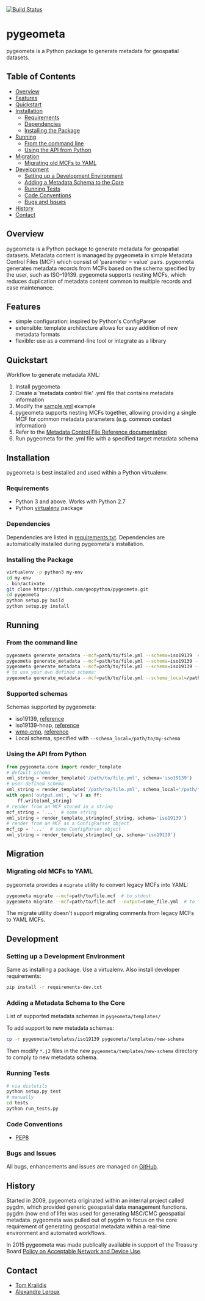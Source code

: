 [![Build Status](https://travis-ci.org/geopython/pygeometa.png)](https://travis-ci.org/geopython/pygeometa)

# pygeometa

pygeometa is a Python package to generate metadata for geospatial datasets.

## Table of Contents
* [Overview](#overview)
* [Features](#features)
* [Quickstart](#quickstart)
* [Installation](#installation)
  * [Requirements](#requirements)
  * [Dependencies](#dependencies)
  * [Installing the Package](#installing-the-package)
* [Running](#running)
  * [From the command line](#from-the-command-line)
  * [Using the API from Python](#using-the-api-from-python)
* [Migration](#migration)
  * [Migrating old MCFs to YAML](#migrating-old-mcfs-to-yaml)
* [Development](#development)
  * [Setting up a Development Environment](#setting-up-a-development-environment)
  * [Adding a Metadata Schema to the Core](#adding-a-metadata-schema-to-the-core)
  * [Running Tests](#running-tests)
  * [Code Conventions](#code-conventions)
  * [Bugs and Issues](#bugs-and-issues)
* [History](#history)
* [Contact](#contact)

## Overview

pygeometa is a Python package to generate metadata for geospatial datasets. Metadata content is managed by pygeometa in simple Metadata Control Files (MCF) which consist of 'parameter = value' pairs. pygeometa generates metadata records from MCFs based on the schema specified by the user, such as ISO-19139. pygeometa supports nesting MCFs, which reduces duplication of metadata content common to multiple records and ease maintenance.

## Features

* simple configuration: inspired by Python's ConfigParser
* extensible: template architecture allows for easy addition of new metadata formats
* flexible: use as a command-line tool or integrate as a library

## Quickstart

Workflow to generate metadata XML:

1. Install pygeometa
2. Create a 'metadata control file' .yml file that contains metadata information 
  1. Modify the [sample.yml](https://github.com/geopython/pygeometa/blob/master/sample.yml) example
  2. pygeometa supports nesting MCFs together, allowing providing a single MCF for common metadata parameters (e.g. common contact information)
  3. Refer to the [Metadata Control File Reference documentation](https://github.com/geopython/pygeometa/blob/master/doc/MCF_Reference.md) 
3. Run pygeometa for the .yml file with a specified target metadata schema

## Installation

pygeometa is best installed and used within a Python virtualenv.

### Requirements

* Python 3 and above.  Works with Python 2.7
* Python [virtualenv](https://virtualenv.pypa.io/) package

### Dependencies

Dependencies are listed in [requirements.txt](requirements.txt). Dependencies are automatically installed during pygeometa's installation.

### Installing the Package

```bash
virtualenv -p python3 my-env
cd my-env
. bin/activate
git clone https://github.com/geopython/pygeometa.git
cd pygeometa
python setup.py build
python setup.py install
```

## Running

### From the command line

```bash
pygeometa generate_metadata --mcf=path/to/file.yml --schema=iso19139  # to stdout
pygeometa generate_metadata --mcf=path/to/file.yml --schema=iso19139 --output=some_file.xml  # to file
pygeometa generate_metadata --mcf=path/to/file.yml --schema=iso19139 --output=some_file.xml --verbosity=DEBUG # add verbose (ERROR, WARNING, INFO, DEBUG)
# to use your own defined schema:
pygeometa generate_metadata --mcf=path/to/file.yml --schema_local=/path/to/my-schema --output=some_file.xml  # to file
```

### Supported schemas
Schemas supported by pygeometa:
* iso19139, [reference](http://www.iso.org/iso/catalogue_detail.htm?csnumber=32557)
* iso19139-hnap, [reference](http://www.gcpedia.gc.ca/wiki/Federal_Geospatial_Platform/Policies_and_Standards/Catalogue/Release/Appendix_B_Guidelines_and_Best_Practices/Guide_to_Harmonized_ISO_19115:2003_NAP)
* [wmo-cmp](docs/wmo-cmp.md), [reference](http://wis.wmo.int/2013/metadata/version_1-3-0/WMO_Core_Metadata_Profile_v1.3_Part_1.pdf) 
* Local schema, specified with ```--schema_local=/path/to/my-schema```

### Using the API from Python

```python
from pygeometa.core import render_template
# default schema
xml_string = render_template('/path/to/file.yml', schema='iso19139')
# user-defined schema
xml_string = render_template('/path/to/file.yml', schema_local='/path/to/new-schema')
with open('output.xml', 'w') as ff:
    ff.write(xml_string)
# render from an MCF stored in a string
mcf_string = '...'  # some string
xml_string = render_template_string(mcf_string, schema='iso19139')
# render from an MCF as a ConfigParser object
mcf_cp = '...'  # some ConfigParser object
xml_string = render_template_string(mcf_cp, schema='iso19139')
```

## Migration

### Migrating old MCFs to YAML

pygeometa provides a `migrate` utility to convert legacy MCFs into YAML:

```bash
pygeometa migrate --mcf=path/to/file.mcf  # to stdout
pygeometa migrate --mcf=path/to/file.mcf --output=some_file.yml  # to file
```
The migrate utility doesn't support migrating comments from legacy MCFs to YAML MCFs.

## Development

### Setting up a Development Environment

Same as installing a package.  Use a virtualenv.  Also install developer requirements:

```bash
pip install -r requirements-dev.txt
```

### Adding a Metadata Schema to the Core

List of supported metadata schemas in `pygeometa/templates/`

To add support to new metadata schemas:
```bash
cp -r pygeometa/templates/iso19139 pygeometa/templates/new-schema
```
Then modify `*.j2` files in the new `pygeometa/templates/new-schema` directory to comply to new metadata schema.

### Running Tests

```bash
# via distutils
python setup.py test
# manually
cd tests
python run_tests.py
```

### Code Conventions

* [PEP8](https://www.python.org/dev/peps/pep-0008)

### Bugs and Issues

All bugs, enhancements and issues are managed on [GitHub](https://github.com/geopython/pygeometa/issues).

## History

Started in 2009, pygeometa originated within an internal project called pygdm, which provided generic geospatial data management functions.  pygdm (now end of life) was used for generating MSC/CMC geospatial metadata.  pygeometa was pulled out of pygdm to focus on the core requirement of generating geospatial metadata within a real-time environment and automated workflows.

In 2015 pygeometa was made publically available in support of the Treasury Board [Policy on Acceptable Network and Device Use](http://www.tbs-sct.gc.ca/pol/doc-eng.aspx?id=27122).

## Contact

* [Tom Kralidis](https://github.com/tomkralidis)
* [Alexandre Leroux](https://github.com/alexandreleroux)
